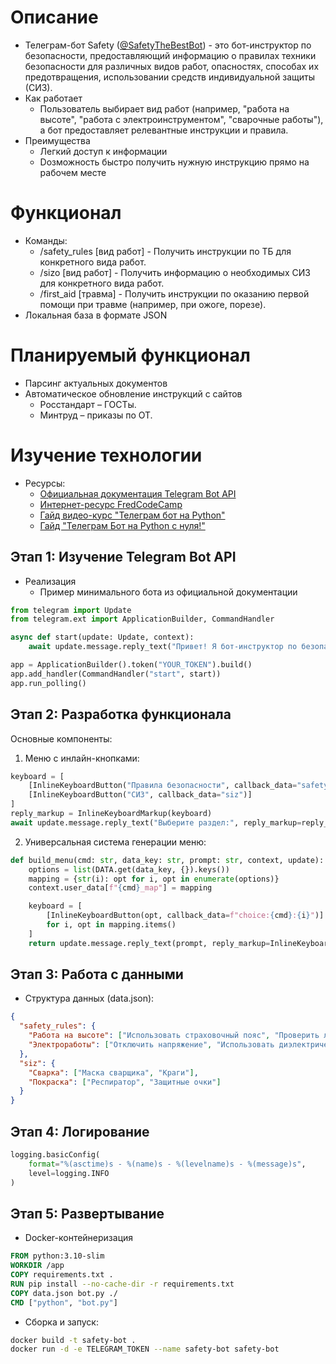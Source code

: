 # Описание
- Телеграм-бот Safety ([@SafetyTheBestBot](https://web.telegram.org/k/#@SafetyTheBestBot)) - это бот-инструктор по безопасности, предоставляющий информацию о правилах техники безопасности для различных видов работ, 
опасностях, способах их предотвращения, использовании средств индивидуальной защиты (СИЗ).
- Как работает
  - Пользователь выбирает вид работ (например, "работа на высоте", "работа с электроинструментом", "сварочные работы"), а бот предоставляет 
релевантные инструкции и правила.
- Преимущества
  - Легкий доступ к информации
  - Dозможность быстро получить нужную инструкцию прямо на рабочем месте

# Функционал
- Команды:
    - /safety_rules [вид работ] - Получить инструкции по ТБ для конкретного вида работ.
    - /sizo [вид работ] - Получить информацию о необходимых СИЗ для конкретного вида работ.
    - /first_aid [травма] - Получить инструкции по оказанию первой помощи при травме (например, при ожоге, порезе).
- Локальная база в формате JSON

# Планируемый функционал
- Парсинг актуальных документов
- Автоматическое обновление инструкций с сайтов
  - Росстандарт – ГОСТы.
  - Минтруд – приказы по ОТ.

# Изучение технологии
- Ресурсы:
  - [Официальная документация Telegram Bot API](https://core.telegram.org/)
  - [Интернет-ресурс FredCodeCamp](https://www.freecodecamp.org/news/how-to-create-a-telegram-bot-using-python/)
  - [Гайд видео-курс "Телеграм бот на Python"](https://www.youtube.com/watch?v=ObwoMskHDoA)
  - [Гайд "Телеграм Бот на Python с нуля!"](https://www.youtube.com/watch?v=7mdyOUjECP0)
## Этап 1: Изучение Telegram Bot API
- Реализация
  - Пример минимального бота из официальной документации
```python
from telegram import Update
from telegram.ext import ApplicationBuilder, CommandHandler

async def start(update: Update, context):
    await update.message.reply_text("Привет! Я бот-инструктор по безопасности.")

app = ApplicationBuilder().token("YOUR_TOKEN").build()
app.add_handler(CommandHandler("start", start))
app.run_polling()
```
## Этап 2: Разработка функционала
Основные компоненты:
1) Меню с инлайн-кнопками:
```python
keyboard = [
    [InlineKeyboardButton("Правила безопасности", callback_data="safety_rules")],
    [InlineKeyboardButton("СИЗ", callback_data="siz")]
]
reply_markup = InlineKeyboardMarkup(keyboard)
await update.message.reply_text("Выберите раздел:", reply_markup=reply_markup)
```
2) Универсальная система генерации меню:
```python
def build_menu(cmd: str, data_key: str, prompt: str, context, update):
    options = list(DATA.get(data_key, {}).keys())
    mapping = {str(i): opt for i, opt in enumerate(options)}
    context.user_data[f"{cmd}_map"] = mapping

    keyboard = [
        [InlineKeyboardButton(opt, callback_data=f"choice:{cmd}:{i}")]
        for i, opt in mapping.items()
    ]
    return update.message.reply_text(prompt, reply_markup=InlineKeyboardMarkup(keyboard))
```
## Этап 3: Работа с данными
- Структура данных (data.json):
```json
{
  "safety_rules": {
    "Работа на высоте": ["Использовать страховочный пояс", "Проверить леса"],
    "Электроработы": ["Отключить напряжение", "Использовать диэлектрические перчатки"]
  },
  "siz": {
    "Сварка": ["Маска сварщика", "Краги"],
    "Покраска": ["Респиратор", "Защитные очки"]
  }
}
```
## Этап 4: Логирование
```python
logging.basicConfig(
    format="%(asctime)s - %(name)s - %(levelname)s - %(message)s",
    level=logging.INFO
)
```
## Этап 5: Развертывание
- Docker-контейнеризация
```dockerfile
FROM python:3.10-slim
WORKDIR /app
COPY requirements.txt .
RUN pip install --no-cache-dir -r requirements.txt
COPY data.json bot.py ./
CMD ["python", "bot.py"]
```
- Сборка и запуск:
```bash
docker build -t safety-bot .
docker run -d -e TELEGRAM_TOKEN --name safety-bot safety-bot
```
